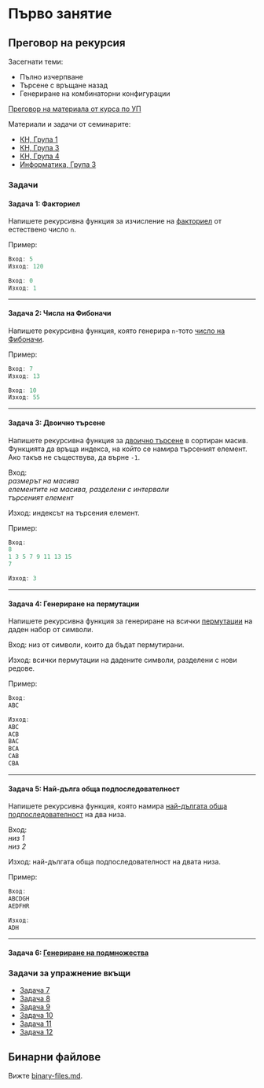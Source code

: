 # Първо занятие

## Преговор на рекурсия

Засегнати теми:

* Пълно изчерпване
* Търсене с връщане назад
* Генериране на комбинаторни конфигурации

[Преговор на материала от курса по УП](https://github.com/fmi-lab/up-kn-2023-2024-group-3-seminar/tree/main/Седмица%2011%20-%20Рекурсия%20с%20връщане%20назад)

Материали и задачи от семинарите:

* [КН, Група 1](../../../../Семинари/Компютърни%20науки/Група%201/Седмица%2001/README.md)
* [КН, Група 3](../../../../Семинари/Компютърни%20науки/Група%203/Седмица%2001%20-%20Преговор,%20двоични%20файлове/readme.md)
* [КН, Група 4](../../../../Семинари/Компютърни%20науки/Група%204/Week%201%20-%20Recursion%2C%20Backtracking/Presentation.pdf)
* [Информатика, Група 3](../../../../Семинари/Информатика/Група%203/02_Recursion/tasks.md)

### Задачи

#### Задача 1: Факториел

Напишете рекурсивна функция за изчисление на [факториел](https://en.wikipedia.org/wiki/Factorial) от естествено число `n`.

Пример:

```cpp
Вход: 5
Изход: 120

Вход: 0
Изход: 1
```

---

#### Задача 2: Числа на Фибоначи

Напишете рекурсивна функция, която генерира `n`-тото [число на Фибоначи](https://en.wikipedia.org/wiki/Fibonacci_sequence).

Пример:

```cpp
Вход: 7
Изход: 13

Вход: 10
Изход: 55
```

---

#### Задача 3: Двоично търсене

Напишете рекурсивна функция за [двоично търсене](https://en.wikipedia.org/wiki/Binary_search) в сортиран масив.  Функцията да връща индекса, на който се намира търсеният елемент.  Ако такъв не съществува, да върне `-1`.

Вход:  
*размерът на масива*  
*елементите на масива, разделени с интервали*  
*търсеният елемент*  

Изход: индексът на търсения елемент.

Пример:

```cpp
Вход: 
8
1 3 5 7 9 11 13 15
7

Изход: 3
```

---

#### Задача 4: Генериране на пермутации

Напишете рекурсивна функция за генериране на всички [пермутации](https://en.wikipedia.org/wiki/Permutation) на даден набор от символи.

Вход: низ от символи, които да бъдат пермутирани.

Изход: всички пермутации на дадените символи, разделени с нови редове.

Пример:

```cpp
Вход:
ABC

Изход:
ABC
ACB
BAC
BCA
CAB
CBA
```

---

#### Задача 5: Най-дълга обща подпоследователност

Напишете рекурсивна функция, която намира [най-дългата обща подпоследователност](https://en.wikipedia.org/wiki/Longest_common_subsequence) на два низа.

Вход:  
*низ 1*  
*низ 2*  

Изход: най-дългата обща подпоследователност на двата низа.

Пример:

```cpp
Вход:
ABCDGH
AEDFHR

Изход:
ADH
```

---

#### Задача 6: [Генериране на подмножества](https://leetcode.com/problems/subsets/description/?envType=problem-list-v2&envId=backtracking)

### Задачи за упражнение вкъщи

* [Задача 7](https://leetcode.com/problems/letter-combinations-of-a-phone-number/description/?envType=problem-list-v2&envId=backtracking)
* [Задача 8](https://leetcode.com/problems/binary-watch/description/?envType=problem-list-v2&envId=backtracking)
* [Задача 9](https://leetcode.com/problems/word-search/description/?envType=problem-list-v2&envId=backtracking)
* [Задача 10](https://leetcode.com/problems/generate-parentheses/description/?envType=problem-list-v2&envId=backtracking)
* [Задача 11](https://leetcode.com/problems/restore-ip-addresses/description/?envType=problem-list-v2&envId=backtracking)
* [Задача 12](https://leetcode.com/problems/ambiguous-coordinates/description/?envType=problem-list-v2&envId=backtracking)

## Бинарни файлове

Вижте [binary-files.md](binary-files.md).
